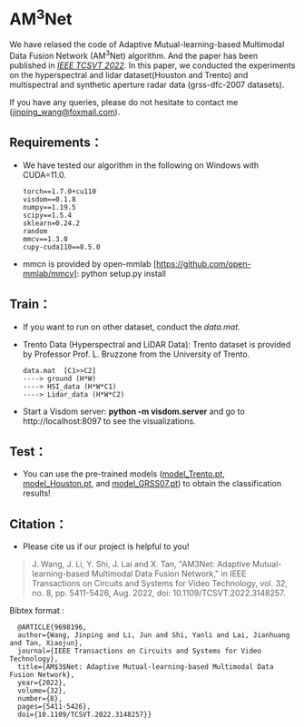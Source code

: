 # AM<sup>3</sup>Net

We have relased the code of Adaptive Mutual-learning-based Multimodal Data Fusion Network (AM<sup>3</sup>Net) algorithm. And the paper has been published in [*IEEE TCSVT 2022*](https://ieeexplore.ieee.org/abstract/document/9698196). In this paper, we conducted the experiments on the hyperspectral and lidar dataset(Houston and Trento) and multispectral and synthetic aperture radar data (grss-dfc-2007 datasets).

If you have any queries, please do not hesitate to contact me (jinping_wang@foxmail.com).

## Requirements：
- We have tested our algorithm in the following on Windows with CUDA=11.0.

      torch==1.7.0+cu110
      visdom==0.1.8
      numpy==1.19.5
      scipy==1.5.4
      sklearn=0.24.2
      random
      mmcv==1.3.0
      cupy-cuda110==8.5.0

- mmcn is provided by open-mmlab [https://github.com/open-mmlab/mmcv]: python setup.py install

## Train：
- If you want to run on other dataset, conduct the *data.mat*. 

- Trento Data (Hyperspectral and LiDAR Data): Trento dataset is provided by Professor Prof. L. Bruzzone from the University of Trento.

      data.mat  [C1>>C2]
      ----> ground (H*W)
      ----> HSI_data (H*W*C1)
      ----> Lidar_data (H*W*C2)
      
- Start a Visdom server: **python -m visdom.server** and go to http://localhost:8097 to see the visualizations.

## Test：
- You can use the pre-trained models ([model_Trento.pt](https://github.com/Cimy-wang/AM3Net_Multimodal_Data_Fusion/blob/main/model_Trento.pt), [model_Houston.pt](https://github.com/Cimy-wang/AM3Net_Multimodal_Data_Fusion/blob/main/model_Houston.pt), and [model_GRSS07.pt](https://github.com/Cimy-wang/AM3Net_Multimodal_Data_Fusion/blob/main/model_GRSS07.pt)) to obtain the classification results!

## Citation：
- Please cite us if our project is helpful to you!

> J. Wang, J. Li, Y. Shi, J. Lai and X. Tan, "AM3Net: Adaptive Mutual-learning-based Multimodal Data Fusion Network," in IEEE Transactions on Circuits and Systems for Video Technology, vol. 32, no. 8, pp. 5411-5426, Aug. 2022, doi: 10.1109/TCSVT.2022.3148257.

Bibtex format :

      @ARTICLE{9698196,
      author={Wang, Jinping and Li, Jun and Shi, Yanli and Lai, Jianhuang and Tan, Xiaojun},
      journal={IEEE Transactions on Circuits and Systems for Video Technology}, 
      title={AM$3$Net: Adaptive Mutual-learning-based Multimodal Data Fusion Network}, 
      year={2022},
      volume={32},
      number={8},
      pages={5411-5426},
      doi={10.1109/TCSVT.2022.3148257}}

     
